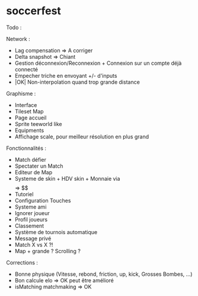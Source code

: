 # soccerfest 

Todo : 

Network :
- Lag compensation => A corriger
- Delta snapshot => Chiant
- Gestion déconnexion/Reconnexion + Connexion sur un compte déjà connecté
- Empecher triche en envoyant +/- d'inputs
- |OK| Non-interpolation quand trop grande distance

Graphisme :
- Interface
- Tileset Map
- Page accueil
- Sprite teeworld like
- Equipments
- Affichage scale, pour meilleur résolution en plus grand

Fonctionnalités : 
- Match défier
- Spectater un Match
- Editeur de Map
- Systeme de skin + HDV skin + Monnaie via $$$$ => $$
- Tutoriel
- Configuration Touches
- Systeme ami
- Ignorer joueur
- Profil joueurs
- Classement
- Système de tournois automatique
- Message privé
- Match X vs X ?!
- Map + grande ? Scrolling ?

Corrections : 
- Bonne physique (Vitesse, rebond, friction, up, kick, Grosses Bombes, ...)
- Bon calcule elo => OK peut être amélioré
- isMatching matchmaking => OK




